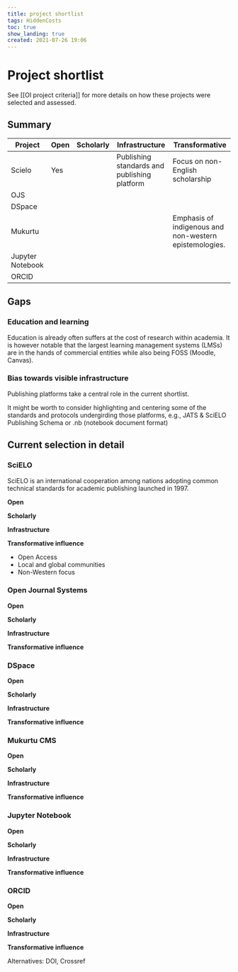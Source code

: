 ```yaml
---
title: project shortlist
tags: HiddenCosts
toc: true
show_landing: true
created: 2021-07-26 19:06
---
```


# Project shortlist	

See [[OI project criteria]] for more details on how these projects were selected and assessed.

## Summary

| Project | Open | Scholarly | Infrastructure | Transformative |
| ---- | ---- | ---- | --- | --- |
| Scielo | Yes |  | Publishing standards and publishing platform | Focus on non-English scholarship |
| OJS |   |  |  |  |
| DSpace |   |  |  |  |
| Mukurtu |   |  |  | Emphasis of indigenous and non-western epistemologies.  |
| Jupyter Notebook |   |  |  |  |
| ORCID |   |  |  |  |

## Gaps

### Education and learning

Education is already often suffers at the cost of research within academia. It is however notable that the largest learning management systems (LMSs) are in the hands of commercial entities while also being FOSS (Moodle, Canvas).

### Bias towards visible infrastructure

Publishing platforms take a central role in the current shortlist.

It might be worth to consider highlighting and centering some of the standards and protocols undergirding those platforms, e.g., JATS & SciELO Publishing Schema or .nb (notebook document format)

## Current selection in detail

### SciELO

SciELO is an international cooperation among nations adopting common technical standards for academic publishing launched in 1997.

**Open**

**Scholarly**

**Infrastructure**

**Transformative influence**

- Open Access
- Local and global communities
- Non-Western focus

### Open Journal Systems

**Open**

**Scholarly**

**Infrastructure**

**Transformative influence**

### DSpace

**Open**

**Scholarly**

**Infrastructure**

**Transformative influence**

### Mukurtu CMS

**Open**

**Scholarly**

**Infrastructure**

**Transformative influence**

### Jupyter Notebook

**Open**

**Scholarly**

**Infrastructure**

**Transformative influence**

### ORCID

**Open**

**Scholarly**

**Infrastructure**

**Transformative influence**

Alternatives: DOI, Crossref
